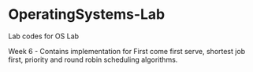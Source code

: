 # OperatingSystems-Lab
Lab codes for OS Lab

Week 6 - 
Contains implementation for First come first serve, shortest job first, priority and round robin scheduling algorithms.
